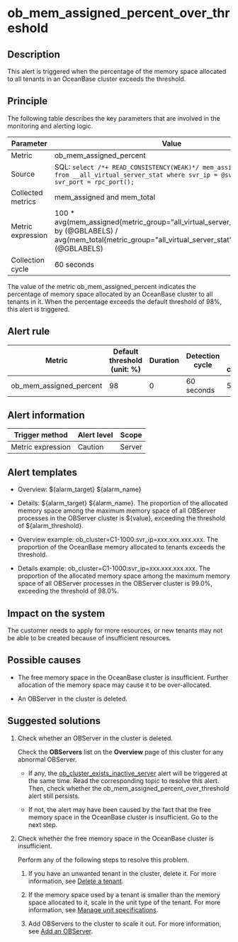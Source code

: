 ob_mem_assigned_percent_over_threshold
===========================================================

**Description**
------------------------------------

This alert is triggered when the percentage of the memory space allocated to all tenants in an OceanBase cluster exceeds the threshold.

Principle
------------------------------

The following table describes the key parameters that are involved in the monitoring and alerting logic.

|     Parameter     |                                                                                                  Value                                                                                                   |
|-------------------|----------------------------------------------------------------------------------------------------------------------------------------------------------------------------------------------------------|
| Metric            | ob_mem_assigned_percent                                                                                                                                                                                  |
| Source            | SQL: ```select /*+ READ_CONSISTENCY(WEAK)*/ mem_assigned,mem_total from __all_virtual_server_stat where svr_ip = @svr_ip and svr_port = rpc_port(); ```  |
| Collected metrics | mem_assigned and mem_total                                                                                                                                                                               |
| Metric expression | 100 \* avg(mem_assigned{metric_group="all_virtual_server_stat",@LABELS}) by (@GBLABELS) / avg(mem_total{metric_group="all_virtual_server_stat",@LABELS}) by (@GBLABELS)                                  |
| Collection cycle  | 60 seconds                                                                                                                                                                                               |

The value of the metric ob_mem_assigned_percent indicates the percentage of memory space allocated by an OceanBase cluster to all tenants in it. When the percentage exceeds the default threshold of 98%, this alert is triggered.

**Alert rule**
-----------------------------------

|         Metric          | Default threshold (unit: %) | Duration | Detection cycle | Time before clearance |
|-------------------------|-----------------------------|----------|-----------------|-----------------------|
| ob_mem_assigned_percent | 98                          | 0        | 60 seconds      | 5 minutes             |

**Alert information**
------------------------------------------

|  Trigger method   | Alert level | Scope  |
|-------------------|-------------|--------|
| Metric expression | Caution     | Server |

**Alert templates**
----------------------------------------

* Overview: \${alarm_target} ${alarm_name}

* Details: \${alarm_target} \${alarm_name}. The proportion of the allocated memory space among the maximum memory space of all OBServer processes in the OBServer cluster is \${value}, exceeding the threshold of ${alarm_threshold}.

* Overview example: ob_cluster=C1-1000:svr_ip=xxx.xxx.xxx.xxx. The proportion of the OceanBase memory allocated to tenants exceeds the threshold.

* Details example: ob_cluster=C1-1000:svr_ip=xxx.xxx.xxx.xxx. The proportion of the allocated memory space among the maximum memory space of all OBServer processes in the OBServer cluster is 99.0%, exceeding the threshold of 98.0%.

**Impact on the system**
---------------------------------------------

The customer needs to apply for more resources, or new tenants may not be able to be created because of insufficient resources.

**Possible causes**
----------------------------------------

* The free memory space in the OceanBase cluster is insufficient. Further allocation of the memory space may cause it to be over-allocated.

* An OBServer in the cluster is deleted.

Suggested solutions
----------------------------------------

1. Check whether an OBServer in the cluster is deleted.

   Check the **OBServers** list on the **Overview** page of this cluster for any abnormal OBServer.
   * If any, the [ob_cluster_exists_inactive_server](3.ob_cluster_exists_inactive_server-ob-the-cluster-is-not-working.md) alert will be triggered at the same time. Read the corresponding topic to resolve this alert. Then, check whether the ob_mem_assigned_percent_over_threshold alert still persists.

   * If not, the alert may have been caused by the fact that the free memory space in the OceanBase cluster is insufficient. Go to the next step.

2. Check whether the free memory space in the OceanBase cluster is insufficient.

   Perform any of the following steps to resolve this problem.
   1. If you have an unwanted tenant in the cluster, delete it. For more information, see [Delete a tenant](../../3.ob-cloud-platform/5.manage-tenants/2.basic-tenant-operations/7.delete-a-tenant.md).

   2. If the memory space used by a tenant is smaller than the memory space allocated to it, scale in the unit type of the tenant. For more information, see [Manage unit specifications](../../3.ob-cloud-platform/5.manage-tenants/2.basic-tenant-operations/3.unit-specification-management.md).

   3. Add OBServers to the cluster to scale it out. For more information, see [Add an OBServer](../../3.ob-cloud-platform/4.manage-clusters/3.basic-operations/8.manage-the-observer-cluster/2.add-observer.md).
